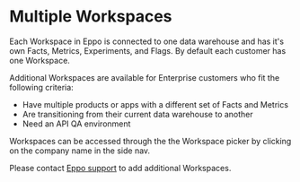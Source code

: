# Multiple Workspaces

Each Workspace in Eppo is connected to one data warehouse and has it's own Facts, Metrics, Experiments, and Flags. By default each customer has one Workspace.

Additional Workspaces are available for Enterprise customers who fit the following criteria:
* Have multiple products or apps with a different set of Facts and Metrics
* Are transitioning from their current data warehouse to another
* Need an API QA environment

Workspaces can be accessed through the the Workspace picker by clicking on the company name in the side nav.

Please contact <a href="mailto:support@geteppo.com">Eppo support</a> to add additional Workspaces.
